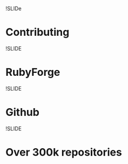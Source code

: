 !SLIDe

# Contributing #

!SLIDE

# RubyForge #

!SLIDE

# Github #

!SLIDE

# Over 300k repositories #

